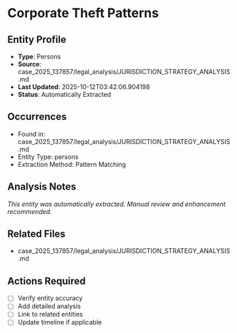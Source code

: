 # Corporate Theft Patterns

## Entity Profile
- **Type**: Persons
- **Source**: case_2025_137857/legal_analysis/JURISDICTION_STRATEGY_ANALYSIS.md
- **Last Updated**: 2025-10-12T03:42:06.904198
- **Status**: Automatically Extracted

## Occurrences
- Found in: case_2025_137857/legal_analysis/JURISDICTION_STRATEGY_ANALYSIS.md
- Entity Type: persons
- Extraction Method: Pattern Matching

## Analysis Notes
*This entity was automatically extracted. Manual review and enhancement recommended.*

## Related Files
- case_2025_137857/legal_analysis/JURISDICTION_STRATEGY_ANALYSIS.md

## Actions Required
- [ ] Verify entity accuracy
- [ ] Add detailed analysis
- [ ] Link to related entities
- [ ] Update timeline if applicable
